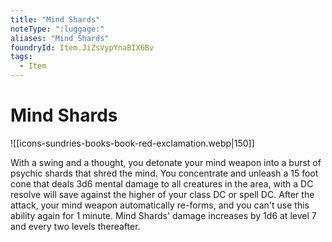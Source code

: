 ```yaml
---
title: "Mind Shards"
noteType: ":luggage:"
aliases: "Mind Shards"
foundryId: Item.JiZsVypYnaBIX6Bv
tags:
  - Item
---
```


# Mind Shards
![[icons-sundries-books-book-red-exclamation.webp|150]]

With a swing and a thought, you detonate your mind weapon into a burst of psychic shards that shred the mind. You concentrate and unleash a 15 foot cone that deals 3d6 mental damage to all creatures in the area, with a DC resolve will save against the higher of your class DC or spell DC. After the attack, your mind weapon automatically re-forms, and you can't use this ability again for 1 minute. Mind Shards' damage increases by 1d6 at level 7 and every two levels thereafter.
